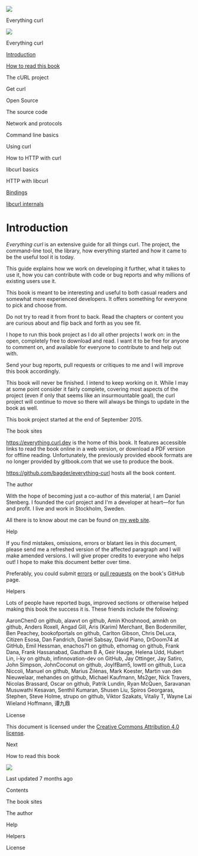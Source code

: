 <a href="index.html" class="link-a079aa82--primary-53a25e66--logoLink-10d08504"></a>

<img src="https://gblobscdn.gitbook.com/orgs%2F-LxuH0qSm4xO9nWfEBlB%2Favatar.png?alt=media" class="image-67b14f24--avatar-1c1d03ec" />

<span class="text-4505230f--UIH400-4e41e82a--textContentFamily-49a318e1--spaceNameText-677c2969">Everything curl</span>

<a href="index.html" class="link-a079aa82--primary-53a25e66--logoLink-10d08504"></a>

<img src="https://gblobscdn.gitbook.com/orgs%2F-LxuH0qSm4xO9nWfEBlB%2Favatar.png?alt=media" class="image-67b14f24--avatar-1c1d03ec" />

<span class="text-4505230f--UIH400-4e41e82a--textContentFamily-49a318e1--spaceNameText-677c2969">Everything curl</span>

<a href="index.html" class="navButton-94f2579c--navButtonClickable-161b88ca--navButtonOpened-6a88552e"><span class="text-4505230f--UIH300-2063425d--textContentFamily-49a318e1--navButtonLabel-14a4968f">Introduction</span></a>

<a href="how-to-read.html" class="navButton-94f2579c--navButtonClickable-161b88ca"><span class="text-4505230f--UIH300-2063425d--textContentFamily-49a318e1--navButtonLabel-14a4968f">How to read this book</span></a>

<span class="text-4505230f--UIH300-2063425d--textContentFamily-49a318e1--navButtonLabel-14a4968f">The cURL project</span>

<span class="text-4505230f--UIH300-2063425d--textContentFamily-49a318e1--navButtonLabel-14a4968f">Get curl</span>

<span class="text-4505230f--UIH300-2063425d--textContentFamily-49a318e1--navButtonLabel-14a4968f">Open Source</span>

<span class="text-4505230f--UIH300-2063425d--textContentFamily-49a318e1--navButtonLabel-14a4968f">The source code</span>

<span class="text-4505230f--UIH300-2063425d--textContentFamily-49a318e1--navButtonLabel-14a4968f">Network and protocols</span>

<span class="text-4505230f--UIH300-2063425d--textContentFamily-49a318e1--navButtonLabel-14a4968f">Command line basics</span>

<span class="text-4505230f--UIH300-2063425d--textContentFamily-49a318e1--navButtonLabel-14a4968f">Using curl</span>

<span class="text-4505230f--UIH300-2063425d--textContentFamily-49a318e1--navButtonLabel-14a4968f">How to HTTP with curl</span>

<span class="text-4505230f--UIH300-2063425d--textContentFamily-49a318e1--navButtonLabel-14a4968f">libcurl basics</span>

<span class="text-4505230f--UIH300-2063425d--textContentFamily-49a318e1--navButtonLabel-14a4968f">HTTP with libcurl</span>

<a href="bindings.html" class="navButton-94f2579c--navButtonClickable-161b88ca"><span class="text-4505230f--UIH300-2063425d--textContentFamily-49a318e1--navButtonLabel-14a4968f">Bindings</span></a>

<a href="internals.html" class="navButton-94f2579c--navButtonClickable-161b88ca"><span class="text-4505230f--UIH300-2063425d--textContentFamily-49a318e1--navButtonLabel-14a4968f">libcurl internals</span></a>

<a href="bookindex.html" class="navButton-94f2579c--navButtonClickable-161b88ca"><span class="text-4505230f--UIH300-2063425d--textContentFamily-49a318e1--navButtonLabel-14a4968f"></span></a>

<a href="https://www.gitbook.com/?utm_source=content&amp;utm_medium=trademark&amp;utm_campaign=curl-1" class="reset-3c756112--trademark-a8da4b94"></a>

<span class="text-4505230f--TextH200-a3425406--textUIFamily-5ebd8e40"></span>

# <span class="text-4505230f--DisplayH900-bfb998fa--textContentFamily-49a318e1">Introduction</span>

<span class="text-4505230f--UIH300-2063425d--textUIFamily-5ebd8e40--text-8ee2c8b2"></span>

<span class="text-4505230f--UIH300-2063425d--textUIFamily-5ebd8e40--text-8ee2c8b2"></span>

<span class="text-4505230f--TextH400-3033861f--textContentFamily-49a318e1"><span data-key="c850d034709e428cae4b32969307c325"><span data-offset-key="c850d034709e428cae4b32969307c325:0">_Everything curl_</span><span data-offset-key="c850d034709e428cae4b32969307c325:1"> is an extensive guide for all things curl. The project, the command-line tool, the library, how everything started and how it came to be the useful tool it is today.</span></span></span>

<span class="text-4505230f--TextH400-3033861f--textContentFamily-49a318e1"><span data-key="4895bd62b2dc40d289076043df05b99e"><span data-offset-key="4895bd62b2dc40d289076043df05b99e:0">This guide explains how we work on developing it further, what it takes to use it, how you can contribute with code or bug reports and why millions of existing users use it.</span></span></span>

<span class="text-4505230f--TextH400-3033861f--textContentFamily-49a318e1"><span data-key="ade032317f4b482aa797ba6a65819125"><span data-offset-key="ade032317f4b482aa797ba6a65819125:0">This book is meant to be interesting and useful to both casual readers and somewhat more experienced developers. It offers something for everyone to pick and choose from.</span></span></span>

<span class="text-4505230f--TextH400-3033861f--textContentFamily-49a318e1"><span data-key="063fd3f41f194512b4153ae9bb7d13e1"><span data-offset-key="063fd3f41f194512b4153ae9bb7d13e1:0">Do not try to read it from front to back. Read the chapters or content you are curious about and flip back and forth as you see fit.</span></span></span>

<span class="text-4505230f--TextH400-3033861f--textContentFamily-49a318e1"><span data-key="3173dea1a941499fbaedb872dca6b4ac"><span data-offset-key="3173dea1a941499fbaedb872dca6b4ac:0">I hope to run this book project as I do all other projects I work on: in the open, completely free to download and read. I want it to be free for anyone to comment on, and available for everyone to contribute to and help out with.</span></span></span>

<span class="text-4505230f--TextH400-3033861f--textContentFamily-49a318e1"><span data-key="b627127cb59a4176b9061fa1690af56c"><span data-offset-key="b627127cb59a4176b9061fa1690af56c:0">Send your bug reports, pull requests or critiques to me and I will improve this book accordingly.</span></span></span>

<span class="text-4505230f--TextH400-3033861f--textContentFamily-49a318e1"><span data-key="2725c05ec99a4275bd73ea0802039a80"><span data-offset-key="2725c05ec99a4275bd73ea0802039a80:0">This book will never be finished. I intend to keep working on it. While I may at some point consider it fairly complete, covering most aspects of the project (even if only that seems like an insurmountable goal), the curl project will continue to move so there will always be things to update in the book as well.</span></span></span>

<span class="text-4505230f--TextH400-3033861f--textContentFamily-49a318e1"><span data-key="f2a41d0a57264d57ba3fd00968560982"><span data-offset-key="f2a41d0a57264d57ba3fd00968560982:0">This book project started at the end of September 2015.</span></span></span>

<span class="text-4505230f--HeadingH700-04e1a2a3--textContentFamily-49a318e1"><span data-key="4116192b5bb74241aa3399681ca74206"><span data-offset-key="4116192b5bb74241aa3399681ca74206:0">The book sites</span></span></span>

<span class="text-4505230f--TextH400-3033861f--textContentFamily-49a318e1"><span data-key="954edac7eed344d98422ec1608fd9562"><span data-offset-key="954edac7eed344d98422ec1608fd9562:0"><span data-slate-zero-width="z">​</span></span></span><a href="index.html" class="link-a079aa82--primary-53a25e66--link-faf6c434"><span data-key="d7157918e7584688870a249b62c70ecd"><span data-offset-key="d7157918e7584688870a249b62c70ecd:0">https://everything.curl.dev</span></span></a><span data-key="5e5722a7acc64ceea4cb452e2e1d56ec"><span data-offset-key="5e5722a7acc64ceea4cb452e2e1d56ec:0"> is the home of this book. It features accessible links to read the book online in a web version, or download a PDF version for offline reading. Unfortunately, the previously provided ebook formats are no longer provided by gitbook.com that we use to produce the book.</span></span></span>

<span class="text-4505230f--TextH400-3033861f--textContentFamily-49a318e1"><span data-key="129a7a94f256493e981a658ab858f96a"><span data-offset-key="129a7a94f256493e981a658ab858f96a:0"><span data-slate-zero-width="z">​</span></span></span><a href="https://github.com/bagder/everything-curl" class="link-a079aa82--primary-53a25e66--link-faf6c434"><span data-key="b6c1fc36790f49a6956e88b743ff1bbe"><span data-offset-key="b6c1fc36790f49a6956e88b743ff1bbe:0">https://github.com/bagder/everything-curl</span></span></a><span data-key="c612c96479724a5aba01c387811501d2"><span data-offset-key="c612c96479724a5aba01c387811501d2:0"> hosts all the book content.</span></span></span>

<span class="text-4505230f--HeadingH700-04e1a2a3--textContentFamily-49a318e1"><span data-key="172da1eaa4c5432f8d5a53a69793b643"><span data-offset-key="172da1eaa4c5432f8d5a53a69793b643:0">The author</span></span></span>

<span class="text-4505230f--TextH400-3033861f--textContentFamily-49a318e1"><span data-key="842cebf9336d4e84995a6a5cfcf5127b"><span data-offset-key="842cebf9336d4e84995a6a5cfcf5127b:0">With the hope of becoming just a co-author of this material, I am Daniel Stenberg. I founded the curl project and I'm a developer at heart—for fun and profit. I live and work in Stockholm, Sweden.</span></span></span>

<span class="text-4505230f--TextH400-3033861f--textContentFamily-49a318e1"><span data-key="15650e33123443c6b7af7086892fab87"><span data-offset-key="15650e33123443c6b7af7086892fab87:0">All there is to know about me can be found on </span></span><a href="https://daniel.haxx.se/" class="link-a079aa82--primary-53a25e66--link-faf6c434"><span data-key="e89991354fa74c0a8ea4bcad3f2901ad"><span data-offset-key="e89991354fa74c0a8ea4bcad3f2901ad:0">my web site</span></span></a><span data-key="7fbf1dad63c841cf8b7d93f24916356a"><span data-offset-key="7fbf1dad63c841cf8b7d93f24916356a:0">.</span></span></span>

<span class="text-4505230f--HeadingH700-04e1a2a3--textContentFamily-49a318e1"><span data-key="372c7cd1f8464d1e9146e06dfd8873d4"><span data-offset-key="372c7cd1f8464d1e9146e06dfd8873d4:0">Help</span></span></span>

<span class="text-4505230f--TextH400-3033861f--textContentFamily-49a318e1"><span data-key="e54ac37f109c47889227436c955658ba"><span data-offset-key="e54ac37f109c47889227436c955658ba:0">If you find mistakes, omissions, errors or blatant lies in this document, please send me a refreshed version of the affected paragraph and I will make amended versions. I will give proper credits to everyone who helps out! I hope to make this document better over time.</span></span></span>

<span class="text-4505230f--TextH400-3033861f--textContentFamily-49a318e1"><span data-key="44c96297130f4c0fa751c9d56df73ca9"><span data-offset-key="44c96297130f4c0fa751c9d56df73ca9:0">Preferably, you could submit </span></span><a href="https://github.com/bagder/everything-curl/issues" class="link-a079aa82--primary-53a25e66--link-faf6c434"><span data-key="ebd69ed3660941abb1e1c34f64d26efe"><span data-offset-key="ebd69ed3660941abb1e1c34f64d26efe:0">errors</span></span></a><span data-key="b2cb1bfb6a0c4800b02e71f02f153b4c"><span data-offset-key="b2cb1bfb6a0c4800b02e71f02f153b4c:0"> or </span></span><a href="https://github.com/bagder/everything-curl/pulls" class="link-a079aa82--primary-53a25e66--link-faf6c434"><span data-key="d93c5778a0bc4b0fb933cc53e292f809"><span data-offset-key="d93c5778a0bc4b0fb933cc53e292f809:0">pull requests</span></span></a><span data-key="e74ba8a57ef040ec9af6169a9c79fe91"><span data-offset-key="e74ba8a57ef040ec9af6169a9c79fe91:0"> on the book's GitHub page.</span></span></span>

<span class="text-4505230f--HeadingH700-04e1a2a3--textContentFamily-49a318e1"><span data-key="c93c14a2f5cc47929f0b2a2ef2ae9653"><span data-offset-key="c93c14a2f5cc47929f0b2a2ef2ae9653:0">Helpers</span></span></span>

<span class="text-4505230f--TextH400-3033861f--textContentFamily-49a318e1"><span data-key="2a8ee6b7b5b14b0da8af8ce5c83e6b33"><span data-offset-key="2a8ee6b7b5b14b0da8af8ce5c83e6b33:0">Lots of people have reported bugs, improved sections or otherwise helped making this book the success it is. These friends include the following:</span></span></span>

<span class="text-4505230f--TextH400-3033861f--textContentFamily-49a318e1"><span data-key="b723c28541204f72b891425b15fb2bad"><span data-offset-key="b723c28541204f72b891425b15fb2bad:0">AaronChen0 on github, alawvt on github, Amin Khoshnood, amnkh on github, Anders Roxell, Angad Gill, Aris (Karim) Merchant, Ben Bodenmiller, Ben Peachey, bookofportals on github, Carlton Gibson, Chris DeLuca, Citizen Esosa, Dan Fandrich, Daniel Sabsay, David Piano, DrDoom74 at GitHub, Emil Hessman, enachos71 on github, ethomag on github, Frank Dana, Frank Hassanabad, Gautham B A, Geir Hauge, Helena Udd, Hubert Lin, i-ky on github, infinnovation-dev on GitHub, Jay Ottinger, Jay Satiro, John Simpson, JohnCoconut on github, JoyIfBam5, lowttl on github, Luca Niccoli, Manuel on github, Marius Žilėnas, Mark Koester, Martin van den Nieuwelaar, mehandes on github, Michael Kaufmann, Ms2ger, Nick Travers, Nicolas Brassard, Oscar on github, Patrik Lundin, Ryan McQuen, Saravanan Musuwathi Kesavan, Senthil Kumaran, Shusen Liu, Spiros Georgaras, Stephen, Steve Holme, strupo on github, Viktor Szakats, Vitaliy T, Wayne Lai Wieland Hoffmann, 谭九鼎</span></span></span>

<span class="text-4505230f--HeadingH700-04e1a2a3--textContentFamily-49a318e1"><span data-key="d4e1489070424163a3a671e60116c832"><span data-offset-key="d4e1489070424163a3a671e60116c832:0">License</span></span></span>

<span class="text-4505230f--TextH400-3033861f--textContentFamily-49a318e1"><span data-key="0d9afd0819ce4ca9bd1a40acd88a76a1"><span data-offset-key="0d9afd0819ce4ca9bd1a40acd88a76a1:0">This document is licensed under the </span></span><a href="https://creativecommons.org/licenses/by/4.0/" class="link-a079aa82--primary-53a25e66--link-faf6c434"><span data-key="0de9f984586249299a124f6802b4b28b"><span data-offset-key="0de9f984586249299a124f6802b4b28b:0">Creative Commons Attribution 4.0 license</span></span></a><span data-key="2b316ea105804e56addff3e8ef7ba753"><span data-offset-key="2b316ea105804e56addff3e8ef7ba753:0">.</span></span></span>

<a href="how-to-read.html" class="reset-3c756112--card-6570f064--whiteCard-fff091a4--cardNext-19241c42"></a>

<span class="text-4505230f--TextH200-a3425406--textContentFamily-49a318e1">Next</span>

<span class="text-4505230f--UIH400-4e41e82a--textContentFamily-49a318e1">How to read this book</span>

<img src="https://avatars.githubusercontent.com/u/66654881?v=4" class="image-67b14f24--avatar-1c1d03ec" />

<span class="text-4505230f--TextH200-a3425406--textContentFamily-49a318e1">Last updated 7 months ago</span>

<span class="text-4505230f--UIH300-2063425d--textUIFamily-5ebd8e40"></span>

<span class="text-4505230f--InfoH100-1e92e1d1--textContentFamily-49a318e1">Contents</span>

<a href="index.html#the-book-sites" class="reset-3c756112--menuItem-aa02f6ec--menuItemLight-757d5235--menuItemInline-173bdf97--pageTocItem-f4427024"></a>

<span class="text-4505230f--UIH300-2063425d--textContentFamily-49a318e1"><span class="text-4505230f--UIH200-50ead35f--textContentFamily-49a318e1">The book sites</span></span>

<a href="index.html#the-author" class="reset-3c756112--menuItem-aa02f6ec--menuItemLight-757d5235--menuItemInline-173bdf97--pageTocItem-f4427024"></a>

<span class="text-4505230f--UIH300-2063425d--textContentFamily-49a318e1"><span class="text-4505230f--UIH200-50ead35f--textContentFamily-49a318e1">The author</span></span>

<a href="index.html#help" class="reset-3c756112--menuItem-aa02f6ec--menuItemLight-757d5235--menuItemInline-173bdf97--pageTocItem-f4427024"></a>

<span class="text-4505230f--UIH300-2063425d--textContentFamily-49a318e1"><span class="text-4505230f--UIH200-50ead35f--textContentFamily-49a318e1">Help</span></span>

<a href="index.html#helpers" class="reset-3c756112--menuItem-aa02f6ec--menuItemLight-757d5235--menuItemInline-173bdf97--pageTocItem-f4427024"></a>

<span class="text-4505230f--UIH300-2063425d--textContentFamily-49a318e1"><span class="text-4505230f--UIH200-50ead35f--textContentFamily-49a318e1">Helpers</span></span>

<a href="index.html#license" class="reset-3c756112--menuItem-aa02f6ec--menuItemLight-757d5235--menuItemInline-173bdf97--pageTocItem-f4427024"></a>

<span class="text-4505230f--UIH300-2063425d--textContentFamily-49a318e1"><span class="text-4505230f--UIH200-50ead35f--textContentFamily-49a318e1">License</span></span>
